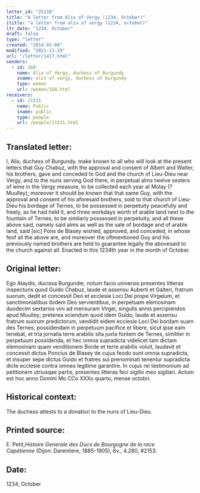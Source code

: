 ```yaml
---
letter_id: "25118"
title: "A letter from Alix of Vergy (1234, October)"
ititle: "a letter from alix of vergy (1234, october)"
ltr_date: "1234, October"
draft: false
type: "letter"
created: "2014-03-04"
modified: "2021-11-19"
url: "/letter/1417.html"
senders:
  - id: 168
    name: Alix of Vergy, duchess of Burgundy
    iname: alix of vergy, duchess of burgundy
    type: woman
    url: /woman/168.html
receivers:
  - id: 21531
    name: Public
    iname: public
    type: people
    url: /people/21531.html
---
```

<h2> Translated letter:</h2>I, Alix, duchess of Burgundy. make known to all who will look at the present letters that Guy Chabuz, with the approval and consent of Albert and Walter, his brothers, gave and conceded to God and the church of Lieu-Dieu near Vergy, and to the nuns serving God there, in perpetual alms twelve sesters of wine in the Vergy measure, to be collected each year at Molay (?Muulley); moreover it should be known that that same Guy, with the approval and consent of his aforesaid brothers, sold to that church of Lieu-Dieu his bordage of Ternes, to be possessed in perpetuity peacefully and freely, as he had held it, and three workdays worth of arable land next to the fountain of Ternes, to be similarly possessed in perpetuity, and all these above said, namely said alms as well as the sale of bordage and of arable land, said [sic] Pons de Blasey wished, approved, and conceded, in whose feof all the above are, and moreover the oftmentioned Guy and his previously named brothers are held to guarantee legally the abovesaid to the church against all.  Enacted in this 1234th year in the month of October.
<h2 class="mt-4"> Original letter:</h2>Ego Alaydis, ducissa Burgundie, notum facio universis presentes litteras inspecturis quod Guido Chabuz, laude et assensu Auberti et Galteri, fratrum suorum, dedit et concessit Deo et ecclesie Loci Dei prope Virgeium, et sanctimonialibus ibidem Deo servientibus, in perpetuam elemosinam duodecim sextarios vini ad mensuram Virgei, singulis annis percipiendos apud Muulley; preterea sciendum quod idem Guido, laude et assensu fratrum suorum predictorum, vendidit eidem ecclesie Loci Dei bordam suam des Ternes, possidendam in perpetuum pacifice et libere, sicut ipse eam tenebat, et tria jornalia terre arabilis sita juxta fontem de Ternes, similiter in perpetuum possidenda, et hec omnia supradicta videlicet tam dictam elemosinam quam venditionem Borde et terre arabilis voluit, laudavit et concessit dictus Poncius de Blasey de cujus feodo sunt omnia supradicta, et insuper sepe dictus Guido et fratres sui prenominati tenentur supradicta dicte ecclesie contra omnes legitime garantire. In cujus rei testimonium ad petitionem utriusqae partis, presentes litteras feci sigillo meo sigillari. Actum est hoc anno Domini Mo CCo XXXo quarto, mense octobri.
<h2 class="mt-4"> Historical context:</h2>The duchess attests to a donation to the nuns of Lieu-Dieu.
<h2 class="mt-4"> Printed source:</h2><p>E. Petit,<em>Histoire Generale des Ducs de Bourgogne&nbsp;</em><i>de la race Capétienne&nbsp;</i>(Dijon: Darentiere, 1885-1905), 6v., 4.280, #2153.</p><h2 class="mt-4"> Date:</h2>1234, October